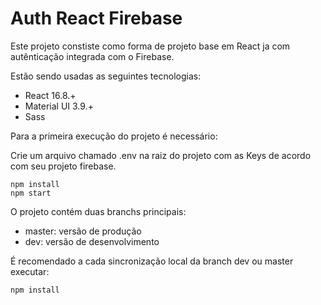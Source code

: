 # Auth React Firebase

Este projeto constiste como forma de projeto base em React ja com autênticação integrada com o Firebase. 

Estão sendo usadas as seguintes tecnologias:

 * React 16.8.+
 * Material UI 3.9.+
 * Sass

Para a primeira execução do projeto é necessário:

Crie um arquivo chamado .env na raiz do projeto com as Keys de acordo com seu projeto firebase.

```
npm install
npm start
```

O projeto contém duas branchs principais:

 * master: versão de produção
 * dev: versão de desenvolvimento

É recomendado a cada sincronização local da branch dev ou master executar:

```
npm install
```